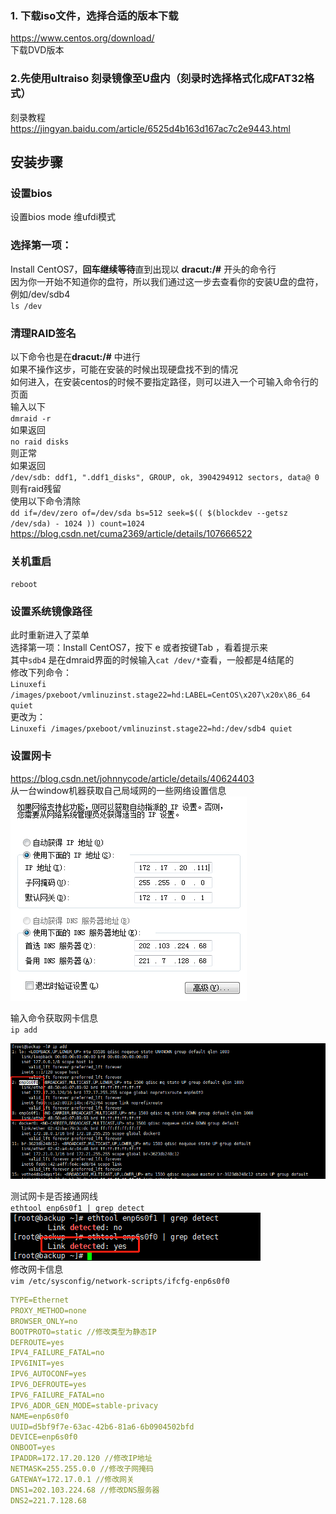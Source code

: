 ### 1. 下载iso文件，选择合适的版本下载
https://www.centos.org/download/  
下载DVD版本
### 2.先使用ultraiso 刻录镜像至U盘内（刻录时选择格式化成FAT32格式）
刻录教程 https://jingyan.baidu.com/article/6525d4b163d167ac7c2e9443.html
## 安装步骤
### 设置bios
设置bios mode 维ufdi模式  
### 选择第一项：
Install CentOS7，**回车继续等待**直到出现以 **dracut:/#** 开头的命令行  
因为你一开始不知道你的盘符，所以我们通过这一步去查看你的安装U盘的盘符，例如/dev/sdb4  
`ls /dev`  
### 清理RAID签名
以下命令也是在**dracut:/#** 中进行  
如果不操作这步，可能在安装的时候出现硬盘找不到的情况  
如何进入，在安装centos的时候不要指定路径，则可以进入一个可输入命令行的页面  
输入以下  
`dmraid -r`  
如果返回  
`no raid disks`  
则正常  
如果返回  
`/dev/sdb: ddf1, ".ddf1_disks", GROUP, ok, 3904294912 sectors, data@ 0`  
则有raid残留  
使用以下命令清除  
`dd if=/dev/zero of=/dev/sda bs=512 seek=$(( $(blockdev --getsz /dev/sda) - 1024 )) count=1024`  
https://blog.csdn.net/cuma2369/article/details/107666522

### 关机重启
`reboot`
### 设置系统镜像路径
此时重新进入了菜单  
选择第一项：Install CentOS7，按下 e 或者按键Tab ，看着提示来  
其中`sdb4` 是在dmraid界面的时候输入`cat /dev/*`查看，一般都是4结尾的  
修改下列命令：  
`Linuxefi /images/pxeboot/vmlinuzinst.stage22=hd:LABEL=CentOS\x207\x20x\86_64 quiet`  
更改为：  
`Linuxefi /images/pxeboot/vmlinuzinst.stage22=hd:/dev/sdb4 quiet`  

### 设置网卡
https://blog.csdn.net/johnnycode/article/details/40624403   
从一台window机器获取自己局域网的一些网络设置信息  
![7.png](images/7.png)<br>

输入命令获取网卡信息<br>
`ip add`

![img.png](images/8.png)

测试网卡是否接通网线<br>
`ethtool enp6s0f1 | grep detect`
![img.png](images/9.png)<br>
修改网卡信息<br>
`vim /etc/sysconfig/network-scripts/ifcfg-enp6s0f0`
```yaml
TYPE=Ethernet
PROXY_METHOD=none
BROWSER_ONLY=no
BOOTPROTO=static //修改类型为静态IP
DEFROUTE=yes
IPV4_FAILURE_FATAL=no
IPV6INIT=yes
IPV6_AUTOCONF=yes
IPV6_DEFROUTE=yes
IPV6_FAILURE_FATAL=no
IPV6_ADDR_GEN_MODE=stable-privacy
NAME=enp6s0f0
UUID=d5bf9f7e-63ac-42b6-81a6-6b0904502bfd
DEVICE=enp6s0f0
ONBOOT=yes
IPADDR=172.17.20.120 //修改IP地址
NETMASK=255.255.0.0 //修改子网掩码
GATEWAY=172.17.0.1 //修改网关
DNS1=202.103.224.68 //修改DNS服务器
DNS2=221.7.128.68
```
